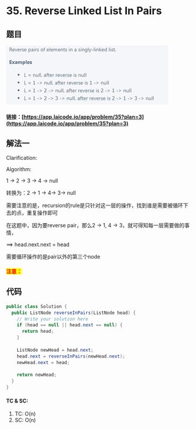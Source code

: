 # 35. Reverse Linked List In Pairs

## 题目

![](<../../.gitbook/assets/image (94).png>)

#### 链接：[https://app.laicode.io/app/problem/35?plan=3](https://app.laicode.io/app/problem/35?plan=3)

## 解法一

Clarification:&#x20;

Algorithm:&#x20;

&#x20;             1 -> 2 -> 3 -> 4 -> null

转换为：2 -> 1 -> 4-> 3-> null

需要注意的是，recursion的rule是只针对这一层的操作，找到谁是需要被循环下去的点，重复操作即可

在这题中，因为要reverse pair，那么2 -> 1, 4 -> 3，就可得知每一层需要做的事情，

\==> head.next.next = head&#x20;

需要循环操作的是pair以外的第三个node

#### <mark style="color:red;">注意：</mark>

## 代码

```java
public class Solution {
  public ListNode reverseInPairs(ListNode head) {
    // Write your solution here
    if (head == null || head.next == null) {
      return head;
    }

    ListNode newHead = head.next;
    head.next = reverseInPairs(newHead.next);
    newHead.next = head;

    return newHead;
  }
}
```

#### TC & SC:&#x20;

1. TC: O(n)
2. SC: O(n)
